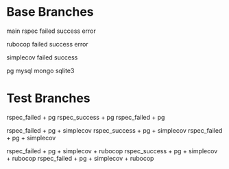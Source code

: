 # Base Branches
main
  rspec
    failed
    success
    error

  rubocop
    failed
    success
    error

  simplecov
    failed
    success

  pg
  mysql
  mongo
  sqlite3

# Test Branches
 rspec_failed + pg
 rspec_success + pg
 rspec_failed + pg

 rspec_failed + pg + simplecov
 rspec_success + pg + simplecov
 rspec_failed + pg + simplecov

 rspec_failed + pg + simplecov + rubocop
 rspec_success + pg + simplecov + rubocop
 rspec_failed + pg + simplecov + rubocop
